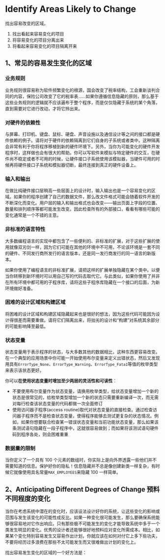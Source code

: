 # Identify Areas Likely to Change

找出容易改变的区域。

1. 找出看起来容易变化的项目
2. 将容易变化的项目分离出来
3. 将看起来容易变化的项目隔离开来

## 1、常见的容易发生变化的区域

### 业务规则

业务规则很容易称为软件频繁变化的根源，国会改变了税率结构，工会重新谈判合同的内容，保险公司改变了它的税率表……如果你遵循信息隐藏的原则，那么基于这些业务规则的逻辑就不应该遍布于整个程序，而是仅仅隐藏于系统的某个角落，直到需要对它进行改动，才将它拎出来。

### 对硬件的依赖性

与屏幕、打印机、键盘、鼠标、硬盘、声音设施以及通信设计等之间的接口都是硬件依赖的例子。请将对于硬件的依赖隔离到它们自身的子系统或者类中。这种隔离会非常有利于你将程序移植到新的硬件环境下。另外，当你为可能变化的硬件开发程序时，这样做也会有很大的帮助。你可以写软件来模拟与特定硬件的交互，在硬件尚不稳定或者不可用的时候，让硬件接口子系统使用该模拟器，当硬件可用的时候再将硬件接口子系统和模拟器切断，最终连接到真正的硬件设备上。

### 输入和输出

在做比纯硬件接口层稍高一些层面上的设计时，输入输出也是一个容易变化的区域。如果你的程序创建了自己的数据文件，那么改文件格式可能会随着软件开发的不断深化而变化。用户层的输入和输出格式也会改变——输出页面上字段的位置、数量和排列顺序等都可能发生改变。因此检查所有的外部接口，看看有哪些可能的变化通常是一个不错的主意。

### 非标准的语言特性

大多数编程语言的实现中都包含了一些便利的、非标准的扩展，对于这些扩展的使用就像双刃剑一样，因为它们可能在其他的环境中不可用，不论该环境是一套不同的硬件、不同发行商所发行的语言版本，还是同一发行商发行的同一语言的新版本。

如果你使用了编程语言的非标准扩展，请把这样的扩展单独隐藏在某个类中。以便当你转移到新环境时可以用自己写的代码去取代它。与此类似，如果你使用了并非在所有环境中都可用的子程序库，请将这些子程序库隐藏在一个接口的后面，为新环境做好准备。

### 困难的设计区域和构建区域

将困难的设计区域和构建区域隐藏起来也是很好的想法，因为这些代码可能因为设计得很差而需要重做。请将它们隔离出来，将拙劣的设计和“构建”对系统其余部分的可能影响降至最低。

### 状态变量

状态变量用于表示程序的状态，与大多数其他的数据相比，这种东西更容易改变。在一个典型的应用场景中你可能一开始使用布尔变量来定义出错状态，然后又发现用具有`ErrorType_None`、`ErrorType_Warning`、`ErrorType_Fata1`等值的枚举类型来表示该状态更好。

你可以**在使用状态变量时增加至少两层的灵活性和可读性**：
- 不要使用布尔变量作为状态变量，请换用枚举类型，给状态变量增加一个新的状态是很常见的，给枚举类型增加一个新的状态只需要重新编译一次，而无需对每行检查该状态变量的代码都做一次全面修订
- 使用访问器子程序(access routine)取代对状态变量的直接检查。通过检查访问器子程序而不是检查状态变量，使得程序能够去测试更复杂的状态情况。例如，如果你想要联合检查某一错误状态变量和当前功能状态变量，那么如果该条测试语句隐藏在一段子程序中，这就很容易做到；而如果将该测试语句硬件码到程序各处，则会困难重重

### 数据量的限制

当你定义了一个具有 100 个元素的数组时，你实际上是向外界透露一些他们并不需要知道的信息。保护好你的隐私！信息隐藏并不总是像创建新类一样复杂，有时候它就像使用具名常量`MAX_EMPLOYEES`来隐藏 100 一样简单。

## 2、Anticipating Different Degrees of Change 预料不同程度的变化

当你在考虑系统中潜在的变化时，应该设法设计好你的系统，让这些变化的影响或范围与发生该变化的可能性成反比。如果一种变化很可能发生，那么要确保系统能够很容易地对它作出响应。只有那些极不可能发生的变化才能导致系统中多于一个类发生明显的变化。优秀的设计者还能够很好地预料应对变化所需成本。相比，如果某个变化特别容易发生又容易作出计划，你就应该在如何对付它上多下些功夫，不要将经历过多浪费在那些不太可能发生而又很难做出计划的变化上。

找出容易发生变化的区域的一个好方法是：